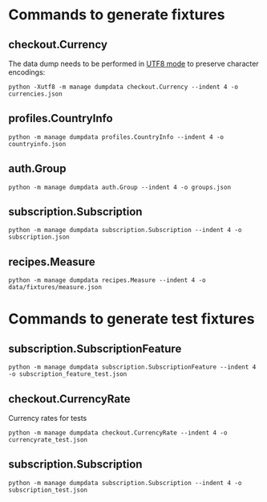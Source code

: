 
# Commands to generate fixtures

## checkout.Currency

The data dump needs to be performed in [UTF8 mode](https://docs.python.org/3/using/cmdline.html#cmdoption-X) to
preserve character encodings:

```pycon
python -Xutf8 -m manage dumpdata checkout.Currency --indent 4 -o currencies.json
```

## profiles.CountryInfo 

```pycon
python -m manage dumpdata profiles.CountryInfo --indent 4 -o countryinfo.json
```

## auth.Group

```pycon
python -m manage dumpdata auth.Group --indent 4 -o groups.json
```

## subscription.Subscription

```pycon
python -m manage dumpdata subscription.Subscription --indent 4 -o subscription.json
```

## recipes.Measure

```pycon
python -m manage dumpdata recipes.Measure --indent 4 -o data/fixtures/measure.json
```


# Commands to generate test fixtures

## subscription.SubscriptionFeature

```pycon
python -m manage dumpdata subscription.SubscriptionFeature --indent 4 -o subscription_feature_test.json
```

## checkout.CurrencyRate

Currency rates for tests

```pycon
python -m manage dumpdata checkout.CurrencyRate --indent 4 -o currencyrate_test.json
```

## subscription.Subscription

```pycon
python -m manage dumpdata subscription.Subscription --indent 4 -o subscription_test.json
```
